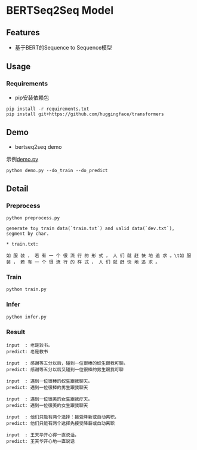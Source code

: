 # BERTSeq2Seq Model


## Features

* 基于BERT的Sequence to Sequence模型


## Usage

### Requirements
* pip安装依赖包

```
pip install -r requirements.txt
pip install git+https://github.com/huggingface/transformers
```

## Demo

- bertseq2seq demo

示例[demo.py](./demo.py)
```
python demo.py --do_train --do_predict
```

## Detail

### Preprocess

```
python preprocess.py

generate toy train data(`train.txt`) and valid data(`dev.txt`), segment by char.
```

```
* train.txt:

如 服 装 ， 若 有 一 个 很 流 行 的 形 式 ， 人 们 就 赶 快 地 追 求 。\t如 服 装 ， 若 有 一 个 很 流 行 的 样 式 ， 人 们 就 赶 快 地 追 求 。
```

### Train

```
python train.py
```

### Infer

```
python infer.py

```

### Result

```
input  : 老是较书。
predict: 老是教书

input  : 感谢等五分以后，碰到一位很棒的奴生跟我可聊。
predict: 感谢等五分以后又碰到一位很棒的男生跟我可聊

input  : 遇到一位很棒的奴生跟我聊天。
predict: 遇到一位很棒的男生跟我聊天

input  : 遇到一位很美的女生跟我疗天。
predict: 遇到一位很美的女生跟我聊天

input  : 他们只能有两个选择：接受降新或自动离职。
predict: 他们只能有两个选择先接受降薪或自动离职

input  : 王天华开心得一直说话。
predict: 王天华开心地一直说话

```